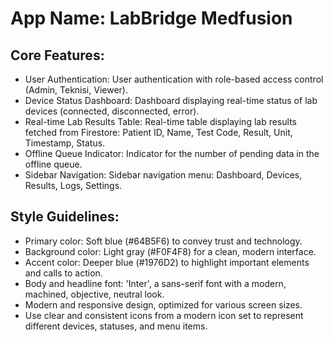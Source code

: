 # **App Name**: LabBridge Medfusion

## Core Features:

- User Authentication: User authentication with role-based access control (Admin, Teknisi, Viewer).
- Device Status Dashboard: Dashboard displaying real-time status of lab devices (connected, disconnected, error).
- Real-time Lab Results Table: Real-time table displaying lab results fetched from Firestore: Patient ID, Name, Test Code, Result, Unit, Timestamp, Status.
- Offline Queue Indicator: Indicator for the number of pending data in the offline queue.
- Sidebar Navigation: Sidebar navigation menu: Dashboard, Devices, Results, Logs, Settings.

## Style Guidelines:

- Primary color: Soft blue (#64B5F6) to convey trust and technology.
- Background color: Light gray (#F0F4F8) for a clean, modern interface.
- Accent color: Deeper blue (#1976D2) to highlight important elements and calls to action.
- Body and headline font: 'Inter', a sans-serif font with a modern, machined, objective, neutral look.
- Modern and responsive design, optimized for various screen sizes.
- Use clear and consistent icons from a modern icon set to represent different devices, statuses, and menu items.